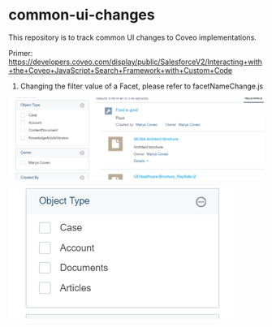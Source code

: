 # common-ui-changes

This repository is to track common UI changes to Coveo implementations.

Primer: https://developers.coveo.com/display/public/SalesforceV2/Interacting+with+the+Coveo+JavaScript+Search+Framework+with+Custom+Code

1. Changing the filter value of a Facet, please refer to facetNameChange.js

![Facet Labels Before Change](
https://github.com/coveo-demo-snippets/common-ui-changes/blob/master/facetLabelnochange.PNG)


![Facet Labels After Change](
https://github.com/coveo-demo-snippets/common-ui-changes/blob/master/facetLabelwithchange.PNG)
